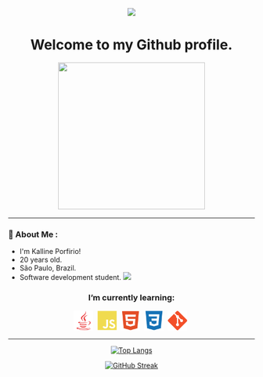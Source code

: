 
<div id="header" align="center">
  <img src="https://media.giphy.com/media/BOOyywoZerTGp90YPN/giphy.gif" width="100"/>
  <h1>Welcome to my Github profile.</h1>
</div> 



<div align="center">
  <img src="https://media.giphy.com/media/aT8qmIcoyPQ1EeB9DK/giphy.gif" width="300" height="300"/>
</div>


---

### 🔮 About Me :

 - I'm Kalline Porfirio!
 - 20 years old.
 - São Paulo, Brazil.
 - Software development student. <img src="https://media.giphy.com/media/WUlplcMpOCEmTGBtBW/giphy.gif" width="30">
 
<h3 align="center">I’m currently learning:</h3>
<div align="center">
  <img src="https://github.com/devicons/devicon/blob/master/icons/java/java-plain.svg" alt="Java" width="40" height="40"/>&nbsp;
  <img src="https://github.com/devicons/devicon/blob/master/icons/javascript/javascript-plain.svg" alt="JavaScript" width="40" height="40"/>&nbsp;
  <img src="https://github.com/devicons/devicon/blob/master/icons/html5/html5-plain.svg" alt="HTML5" width="40" height="40"/>&nbsp;
  <img src="https://github.com/devicons/devicon/blob/master/icons/css3/css3-plain.svg" alt="CSS3" width="40" height="40"/>&nbsp;
  <img src="https://github.com/devicons/devicon/blob/master/icons/git/git-plain.svg" alt="Git" width="40" height="40"/>&nbsp;


---
  
[![Top Langs](https://github-readme-stats.vercel.app/api/top-langs/?username=KallinePorfirio&layout=compact&theme=midnight-purple)](https://github.com/KallinePorfirio/github-readme-stats)
  
[![GitHub Streak](http://github-readme-streak-stats.herokuapp.com?user=KallinePorfirio&theme=midnight-purple&hide_border=true&border_radius=5&card_width=600)](https://git.io/streak-stats)


